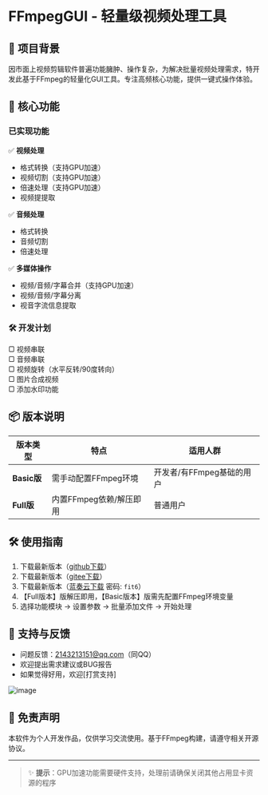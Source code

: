 
# FFmpegGUI - 轻量级视频处理工具

## 📌 项目背景
因市面上视频剪辑软件普遍功能臃肿、操作复杂，为解决批量视频处理需求，特开发此基于FFmpeg的轻量化GUI工具。专注高频核心功能，提供一键式操作体验。

## 🚀 核心功能
### 已实现功能
✅ **视频处理**  
- 格式转换（支持GPU加速）
- 视频切割（支持GPU加速）
- 倍速处理（支持GPU加速）
- 视频提提取

✅ **音频处理**  
- 格式转换
- 音频切割
- 倍速处理

✅ **多媒体操作**  
- 视频/音频/字幕合并（支持GPU加速）
- 视频/音频/字幕分离
- 视音字流信息提取

### 🛠 开发计划
▢ 视频串联  
▢ 音频串联  
▢ 视频旋转（水平反转/90度转向）  
▢ 图片合成视频  
▢ 添加水印功能

## 📦 版本说明
| 版本类型 | 特点 | 适用人群 |
|----------|------|----------|
| **Basic版** | 需手动配置FFmpeg环境 | 开发者/有FFmpeg基础的用户 |
| **Full版** | 内置FFmpeg依赖/解压即用 | 普通用户 |

## 🛠 使用指南
1. 下载最新版本（[github下载](https://github.com/fengruyi123/FFmpegGUI/releases)）
2. 下载最新版本（[gitee下载](https://gitee.com/fengruyi123/ffmpeg-gui/releases)）
3. 下载最新版本（[蓝奏云下载](https://wwhr.lanzoul.com/b0ulal6ba) 密码: `fit6`）
4. 【Full版本】版解压即用，【Basic版本】版需先配置FFmpeg环境变量
5. 选择功能模块 → 设置参数 → 批量添加文件 → 开始处理

## 💌 支持与反馈
- 问题反馈：2143213151@qq.com（同QQ）  
- 欢迎提出需求建议或BUG报告  
- 如果觉得好用，欢迎[打赏支持]

![image](https://github.com/user-attachments/assets/a3a6d2b4-1540-4c2c-9201-d25029a08032)

## 📜 免责声明
本软件为个人开发作品，仅供学习交流使用。基于FFmpeg构建，请遵守相关开源协议。

---
> ✨ **提示**：GPU加速功能需要硬件支持，处理前请确保关闭其他占用显卡资源的程序
